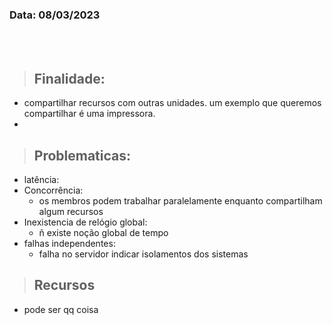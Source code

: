 ### **Data: 08/03/2023**

</br>
</br>

> ## Finalidade:
- compartilhar recursos com outras unidades. um exemplo que queremos compartilhar é uma impressora.
- 

> ## Problematicas:
- latência:
- Concorrência:
  - os membros podem trabalhar paralelamente enquanto compartilham algum recursos
- Inexistencia de relógio global:
  - ñ existe noção global de tempo
- falhas independentes: 
  - falha no servidor indicar isolamentos dos sistemas


> ## Recursos
- pode ser qq coisa